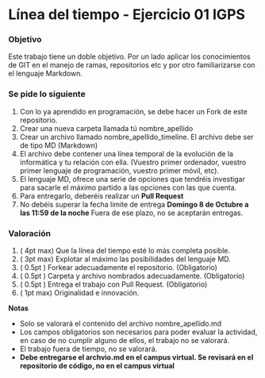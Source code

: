 # Línea del tiempo - Ejercicio 01 IGPS

### Objetivo

Este trabajo tiene un doble objetivo. Por un lado aplicar los conocimientos de GIT en el manejo de ramas, repositorios etc y por otro familiarizarse con el lenguaje Markdown.

### Se pide lo siguiente

1. Con lo ya aprendido en programación, se debe hacer un Fork de este repositorio.
2. Crear una nueva carpeta llamada tú  nombre_apellido
3. Crear un archivo llamado nombre_apellido_timeline. El archivo debe ser de tipo MD (Markdown)
4. El archivo debe contener una línea temporal de la evolución de la informática y tu relación con ella. (Vuestro primer ordenador, vuestro primer lenguaje de programación, vuestro primer móvil, etc).
5. El lenguaje MD, ofrece una serie de opciones que tendréis investigar para sacarle el máximo partido a las opciones con las que cuenta.
6. Para entregarlo, deberéis realizar un **Pull Request**
7. No debéis superar la fecha limite de entrega **Domingo 8 de Octubre a las 11:59 de la noche** Fuera de ese plazo, no se aceptarán entregas.

### Valoración 

1. ( 4pt max) Que la línea del tiempo esté lo más completa posible.
2. ( 3pt max) Explotar al máximo las posibilidades del lenguaje MD.
3. ( 0.5pt  ) Forkear adecuadamente el repositorio.       (Obligatorio)
4. ( 0.5pt  ) Carpeta y archivo nombrados adecuadamente.  (Obligatorio)
5. ( 0.5pt  ) Entrega el trabajo con Pull Request.        (Obligatorio)
6. ( 1pt max) Originalidad e innovación.

**Notas** 
  * Solo se valorará el contenido del archivo nombre_apellido.md
  * Los campos obligatorios son necesarios para poder evaluar la actividad, en caso de no cumplir alguno de ellos, el trabajo no se valorará.
  * El trabajo fuera de tiempo, no se valorará.
  * **Debe entregarse el archvio.md en el campus virtual. Se revisará en el repositorio de código, no en el campus virtual**
